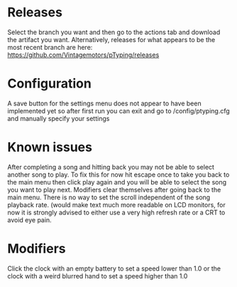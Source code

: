 # Releases 
Select the branch you want and then go to the actions tab and download the artifact you want. Alternatively, releases for what appears to be the most recent branch are here: https://github.com/Vintagemotors/pTyping/releases
# Configuration 
A save button for the settings menu does not appear to have been implemented yet so after first run you can exit and go to /config/ptyping.cfg and manually specify your settings 
# Known issues 
After completing a song and hitting back you may not be able to select another song to play. To fix this for now hit escape once to take you back to the main menu then click play again and you will be able to select the song you want to play next. 
Modifiers clear themselves after going back to the main menu. 
There is no way to set the scroll independent of the song playback rate. (would make text much more readable on LCD monitors, for now it is strongly advised to either use a very high refresh rate or a CRT to avoid eye pain.
# Modifiers 
Click the clock with an empty battery to set a speed lower than 1.0 or the clock with a weird blurred hand to set a speed higher than 1.0 
